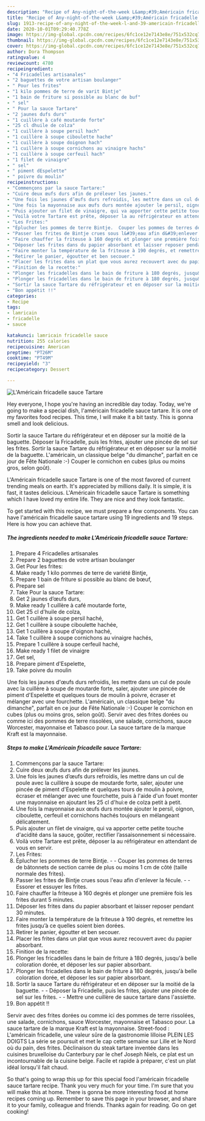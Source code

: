 ```yaml
---
description: "Recipe of Any-night-of-the-week L&amp;#39;Américain fricadelle sauce Tartare"
title: "Recipe of Any-night-of-the-week L&amp;#39;Américain fricadelle sauce Tartare"
slug: 1913-recipe-of-any-night-of-the-week-l-and-39-americain-fricadelle-sauce-tartare
date: 2020-10-01T09:29:40.778Z
image: https://img-global.cpcdn.com/recipes/6fc1ce12e7143e8e/751x532cq70/lamericain-fricadelle-sauce-tartare-photo-principale-de-la-recette.jpg
thumbnail: https://img-global.cpcdn.com/recipes/6fc1ce12e7143e8e/751x532cq70/lamericain-fricadelle-sauce-tartare-photo-principale-de-la-recette.jpg
cover: https://img-global.cpcdn.com/recipes/6fc1ce12e7143e8e/751x532cq70/lamericain-fricadelle-sauce-tartare-photo-principale-de-la-recette.jpg
author: Dora Thompson
ratingvalue: 4
reviewcount: 4780
recipeingredient:
- "4 Fricadelles artisanales"
- "2 baguettes de votre artisan boulanger"
- " Pour les frites"
- "1 kilo pommes de terre de varit Bintje"
- "1 bain de friture si possible au blanc de buf"
- " sel"
- " Pour la sauce Tartare"
- "2 jaunes dufs durs"
- "1 cuillère à café moutarde forte"
- "25 cl dhuile de colza"
- "1 cuillère à soupe persil hach"
- "1 cuillère à soupe ciboulette hache"
- "1 cuillère à soupe doignon hach"
- "1 cuillère à soupe cornichons au vinaigre hachs"
- "1 cuillère à soupe cerfeuil hach"
- "1 filet de vinaigre"
- " sel"
- " piment dEspelette"
- " poivre du moulin"
recipeinstructions:
- "Commençons par la sauce Tartare:"
- "Cuire deux œufs durs afin de prélever les jaunes."
- "Une fois les jaunes d’œufs durs refroidis, les mettre dans un cul de poule avec la cuillère à soupe de moutarde forte, saler, ajouter une pincée de piment d&#39;Espelette et quelques tours de moulin à poivre, écraser et mélanger avec une fourchette, puis à l&#39;aide d&#39;un fouet monter une mayonnaise en ajoutant les 25 cl d&#39;hui:e de colza petit à petit."
- "Une fois la mayonnaise aux œufs durs montée ajouter le persil, oignon, ciboulette, cerfeuil et cornichons hachés toujours en mélangeant délicatement."
- "Puis ajouter un filet de vinaigre, qui va apporter cette petite touche d&#39;acidité dans la sauce, goûter, rectifier l’assaisonnement si nécessaire."
- "Voilà votre Tartare est prête, déposer la au réfrigérateur en attendant de vous en servir."
- "Les Frites:"
- "Éplucher les pommes de terre Bintje.  Couper les pommes de terres de bâtonnets de section carrée de plus ou moins 1 cm de côté (taille normale des frites)."
- "Passer les frites de Bintje crues sous l&#39;eau afin d&#39;enlever la fécule.  Essorer et essuyer les frites."
- "Faire chauffer la friteuse à 160 degrés et plonger une première fois les frites durant 5 minutes."
- "Déposer les frites dans du papier absorbant et laisser reposer pendant 30 minutes."
- "Faire monter la température de la friteuse à 190 degrés, et remettre les frites jusqu’à ce quelles soient bien dorées."
- "Retirer le panier, égoutter et ben secouer."
- "Placer les frites dans un plat que vous aurez recouvert avec du papier absorbant."
- "Finition de la recette:"
- "Plonger les fricadelles dans le bain de friture à 180 degrés, jusqu&#39;à belle coloration dorée, et déposer les sur papier absorbant."
- "Plonger les fricadelles dans le bain de friture à 180 degrés, jusqu&#39;à belle coloration dorée, et déposer les sur papier absorbant."
- "Sortir la sauce Tartare du réfrigérateur et en déposer sur la moitié de la baguette.  Déposer la Fricadelle, puis les frites, ajouter une pincée de sel sur les frites.  Mettre une cuillère de sauce tartare dans l&#39;assiette."
- "Bon appétit !!"
categories:
- Recipe
tags:
- lamricain
- fricadelle
- sauce

katakunci: lamricain fricadelle sauce 
nutrition: 255 calories
recipecuisine: American
preptime: "PT26M"
cooktime: "PT49M"
recipeyield: "3"
recipecategory: Dessert

---
```



![L&#39;Américain fricadelle sauce Tartare](https://img-global.cpcdn.com/recipes/6fc1ce12e7143e8e/751x532cq70/lamericain-fricadelle-sauce-tartare-photo-principale-de-la-recette.jpg)

Hey everyone, I hope you're having an incredible day today. Today, we're going to make a special dish, l&#39;américain fricadelle sauce tartare. It is one of my favorites food recipes. This time, I will make it a bit tasty. This is gonna smell and look delicious.

Sortir la sauce Tartare du réfrigérateur et en déposer sur la moitié de la baguette. Déposer la Fricadelle, puis les frites, ajouter une pincée de sel sur les frites. Sortir la sauce Tartare du réfrigérateur et en déposer sur la moitié de la baguette. L&#39;américain, un classique belge &#34;du dimanche&#34;, parfait en ce jour de Fête Nationale :-) Couper le cornichon en cubes (plus ou moins gros, selon goût).

L&#39;Américain fricadelle sauce Tartare is one of the most favored of current trending meals on earth. It's appreciated by millions daily. It is simple, it is fast, it tastes delicious. L&#39;Américain fricadelle sauce Tartare is something which I have loved my entire life. They are nice and they look fantastic.


To get started with this recipe, we must prepare a few components. You can have l&#39;américain fricadelle sauce tartare using 19 ingredients and 19 steps. Here is how you can achieve that.

<!--inarticleads1-->

##### The ingredients needed to make L&#39;Américain fricadelle sauce Tartare:

1. Prepare 4 Fricadelles artisanales
1. Prepare 2 baguettes de votre artisan boulanger
1. Get  Pour les frites:
1. Make ready 1 kilo pommes de terre de variété Bintje,
1. Prepare 1 bain de friture si possible au blanc de bœuf,
1. Prepare  sel
1. Take  Pour la sauce Tartare:
1. Get 2 jaunes d’œufs durs,
1. Make ready 1 cuillère à café moutarde forte,
1. Get 25 cl d&#39;huile de colza,
1. Get 1 cuillère à soupe persil haché,
1. Get 1 cuillère à soupe ciboulette hachée,
1. Get 1 cuillère à soupe d&#39;oignon haché,
1. Take 1 cuillère à soupe cornichons au vinaigre hachés,
1. Prepare 1 cuillère à soupe cerfeuil haché,
1. Make ready 1 filet de vinaigre
1. Get  sel,
1. Prepare  piment d&#39;Espelette,
1. Take  poivre du moulin


Une fois les jaunes d&#39;œufs durs refroidis, les mettre dans un cul de poule avec la cuillère à soupe de moutarde forte, saler, ajouter une pincée de piment d&#39;Espelette et quelques tours de moulin à poivre, écraser et mélanger avec une fourchette. L&#39;américain, un classique belge &#34;du dimanche&#34;, parfait en ce jour de Fête Nationale :-) Couper le cornichon en cubes (plus ou moins gros, selon goût). Servir avec des frites dorées ou comme ici des pommes de terre rissolées, une salade, cornichons, sauce Worcester, mayonnaise et Tabasco pour. La sauce tartare de la marque Kraft est la mayonnaise. 

<!--inarticleads2-->

##### Steps to make L&#39;Américain fricadelle sauce Tartare:

1. Commençons par la sauce Tartare:
1. Cuire deux œufs durs afin de prélever les jaunes.
1. Une fois les jaunes d’œufs durs refroidis, les mettre dans un cul de poule avec la cuillère à soupe de moutarde forte, saler, ajouter une pincée de piment d&#39;Espelette et quelques tours de moulin à poivre, écraser et mélanger avec une fourchette, puis à l&#39;aide d&#39;un fouet monter une mayonnaise en ajoutant les 25 cl d&#39;hui:e de colza petit à petit.
1. Une fois la mayonnaise aux œufs durs montée ajouter le persil, oignon, ciboulette, cerfeuil et cornichons hachés toujours en mélangeant délicatement.
1. Puis ajouter un filet de vinaigre, qui va apporter cette petite touche d&#39;acidité dans la sauce, goûter, rectifier l’assaisonnement si nécessaire.
1. Voilà votre Tartare est prête, déposer la au réfrigérateur en attendant de vous en servir.
1. Les Frites:
1. Éplucher les pommes de terre Bintje. -  - Couper les pommes de terres de bâtonnets de section carrée de plus ou moins 1 cm de côté (taille normale des frites).
1. Passer les frites de Bintje crues sous l&#39;eau afin d&#39;enlever la fécule. -  - Essorer et essuyer les frites.
1. Faire chauffer la friteuse à 160 degrés et plonger une première fois les frites durant 5 minutes.
1. Déposer les frites dans du papier absorbant et laisser reposer pendant 30 minutes.
1. Faire monter la température de la friteuse à 190 degrés, et remettre les frites jusqu’à ce quelles soient bien dorées.
1. Retirer le panier, égoutter et ben secouer.
1. Placer les frites dans un plat que vous aurez recouvert avec du papier absorbant.
1. Finition de la recette:
1. Plonger les fricadelles dans le bain de friture à 180 degrés, jusqu&#39;à belle coloration dorée, et déposer les sur papier absorbant.
1. Plonger les fricadelles dans le bain de friture à 180 degrés, jusqu&#39;à belle coloration dorée, et déposer les sur papier absorbant.
1. Sortir la sauce Tartare du réfrigérateur et en déposer sur la moitié de la baguette. -  - Déposer la Fricadelle, puis les frites, ajouter une pincée de sel sur les frites. -  - Mettre une cuillère de sauce tartare dans l&#39;assiette.
1. Bon appétit !!


Servir avec des frites dorées ou comme ici des pommes de terre rissolées, une salade, cornichons, sauce Worcester, mayonnaise et Tabasco pour. La sauce tartare de la marque Kraft est la mayonnaise. Street-food : L&#39;américain fricadelle, une valeur sûre de la gastronomie lilloise PLEIN LES DOIGTS La série se poursuit et met le cap cette semaine sur Lille et le Nord où du pain, des frites. Déclinaison du steak tartare inventée dans les cuisines bruxelloise du Canterbury par le chef Joseph Niels, ce plat est un incontournable de la cuisine belge. Facile et rapide à préparer, c&#39;est un plat idéal lorsqu&#39;il fait chaud. 

So that's going to wrap this up for this special food l&#39;américain fricadelle sauce tartare recipe. Thank you very much for your time. I'm sure that you will make this at home. There is gonna be more interesting food at home recipes coming up. Remember to save this page in your browser, and share it to your family, colleague and friends. Thanks again for reading. Go on get cooking!
